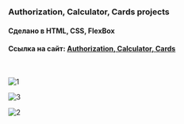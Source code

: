 ### Authorization, Calculator, Cards projects

<h4 align="left">Сделано в HTML, CSS, FlexBox</h4>
<h4 align="left">Cсылка на сайт: <a href="https://tolebijaksybai.github.io/Authorization_project/" target="_blank">Authorization, Calculator, Cards</a></h4>

<br/>


![1](https://user-images.githubusercontent.com/52714747/97214933-00eb2d80-17ee-11eb-9365-5153e5feb756.png)

![3](https://user-images.githubusercontent.com/52714747/97214927-ff216a00-17ed-11eb-9957-1d81ae54a22f.png)

![2](https://user-images.githubusercontent.com/52714747/97214934-0183c400-17ee-11eb-9d55-ff8ebb5dc7ad.png)

